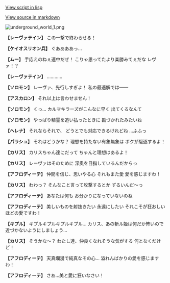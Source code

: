 [View script in lisp](../scripts/101002031.txt)

[View source in markdown](101002031.md)

![underground_world_1.png](../images/backgrounds/underground_world_1.png)

**【レーヴァテイン】**
この一撃で終わらせる！

**【ケイオスリオン兵】**
ぐああああっ…

**【ムー】**
手応えのねぇ連中だぜ！
こりゃ思ってたより楽勝みてぇだな
レヴァ！？

**【レーヴァテイン】**
…………

**【ソロモン】**
レーヴァ、先行しすぎよ！
私の最適解では――

**【アスカロン】**
それ以上は言わせません！

**【ソロモン】**
くっ…
カルマキラーズがこんなに早く
出てくるなんて

**【ソロモン】**
やっぱり精霊を追い払ったときに
勘づかれたみたいね

**【ヘレナ】**
それならそれで、
どうとでも対応できるけれどね
…ふふっ

**【パラシュ】**
それはどうかな？
理想を持たない有象無象は
ボクが駆逐するよ！

**【カリス】**
カリスちゃん達にだって
ちゃんと理想はあるよ！

**【カリス】**
レーヴァはそのために
深奥を目指しているんだからっ

**【アフロディーテ】**
仲間を信じ、思いやる心
それもまた愛
愛を感じますわ！

**【カリス】**
わわっ？
そんなこと言って攻撃するとか
ずるいんだ～っ

**【アフロディーテ】**
あなたは何も
お分かりになっていないのね

**【アフロディーテ】**
美しいものを射抜きたい
永遠にしたい
それこそが狂おしいほどの愛ですわ！

**【キプル】**
キプルキプルキプルキプル…
カリス、あの斬ル姫は何だか怖いので
近づかないようにしましょう…

**【カリス】**
そうかな～？
わたし達、仲良くなれそうな気がする
何となくだけど！

**【アフロディーテ】**
天真爛漫で純真なその心…
溢れんばかりの愛を感じますわ！

**【アフロディーテ】**
さあ…美と愛に狂いなさい！